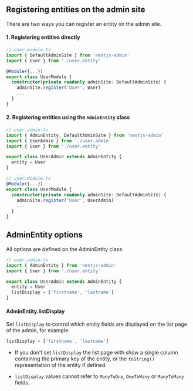 ## Registering entities on the admin site

There are two ways you can register an entity on the admin site.

#### 1. Registering entities directly

```typescript
// user.module.ts
import { DefaultAdminSite } from 'nestjs-admin'
import { User } from './user.entity'

@Module({...})
export class UserModule {
  constructor(private readonly adminSite: DefaultAdminSite) {
    adminSite.register('User', User)
    ...
  }
}
```

#### 2. Registering entities using the `AdminEntity` class

```typescript
// user.admin.ts
import { AdminEntity, DefaultAdminSite } from 'nestjs-admin'
import { UserAdmin } from './user.admin'
import { User } from './user.entity'

export class UserAdmin extends AdminEntity {
  entity = User
}

// user.module.ts
@Module({...})
export class UserModule {
  constructor(private readonly adminSite: DefaultAdminSite) {
    adminSite.register('User', UserAdmin)
    ...
  }
}
```

## AdminEntity options

All options are defined on the AdminEntity class:

```typescript
// user.admin.ts
import { AdminEntity } from 'nestjs-admin'
import { User } from './user.entity'

export class UserAdmin extends AdminEntity {
  entity = User
  listDisplay = ['firstname', 'lastname']
}
```

#### AdminEntity.listDisplay

Set `listDisplay` to control which entity fields are displayed on the list page of the admin, for example:

```typescript
listDisplay = ['firstname', 'lastname']
```

- If you don't set `listDisplay` the list page with show a single column containing the primary key of the entity, or the `toString()` representation of the entity if defined.

- `listDisplay` values cannot refer to `ManyToOne`, `OneToMany` or `ManyToMany` fields.
